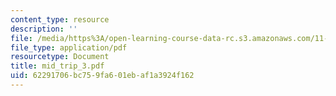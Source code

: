 ```yaml
---
content_type: resource
description: ''
file: /media/https%3A/open-learning-course-data-rc.s3.amazonaws.com/11-952-foshan-china-workshop-spring-2004/62291706bc759fa601ebaf1a3924f162_mid_trip_3.pdf
file_type: application/pdf
resourcetype: Document
title: mid_trip_3.pdf
uid: 62291706-bc75-9fa6-01eb-af1a3924f162
---
```

